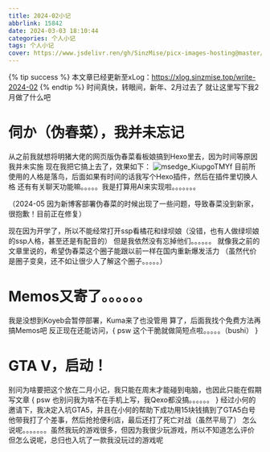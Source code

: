 ```yaml
---
title: 2024-02小记
abbrlink: 15842
date: 2024-03-03 18:10:44
categories: 个人小记
tags: 个人小记
cover: https://www.jsdelivr.ren/gh/SinzMise/picx-images-hosting@master/20240531/2024-02.1aou0vacvu.png
---
```

{% tip success %} 本文章已经更新至xLog：https://xlog.sinzmise.top/write-2024-02 {% endtip %}
时间真快，转眼间，新年、2月过去了
就让这里写下我2月做了什么吧
# 伺か（伪春菜），我并未忘记
从之前我就想将明猪大佬的网页版伪春菜看板娘搞到Hexo里去，因为时间等原因我并未实施
现在我把它搞上去了，效果如下：
![msedge_KiupgoTMYf](https://www.jsdelivr.ren/gh/SinzMise/picx-images-hosting@master/msedge_KiupgoTMYf.101wojo3eg.webp)
目前所使用的人格是落鸟，后面如果有时间的话我写个Hexo插件，然后在插件里切换人格
还有有关聊天功能嘛。。。。。我是打算用AI来实现啦。。。。。。。

（2024-05 因为新博客部署伪春菜的时候出现了一些问题，导致春菜没到新家，很抱歉！目前正在修复）

现在因为开学了，所以不能经常打开ssp看橘花和绿坝娘（没错，也有人做绿坝娘的ssp人格，甚至还是有配音的）
但是我依然没有忘掉他们。。。。。。
就像我之前的文章里说的，希望伪春菜这个圈子能跟以前一样在国内重新爆发活力
（虽然代价是圈子变臭，还不如让很少人了解这个圈子。。。。。）
# Memos又寄了。。。。。。
我是没想到Koyeb会暂停部署，Kuma来了也没管用
算了，后面我找个免费方法再搞Memos吧
反正现在还能访问，{ psw 这个干脆就做简短点啦。。。。。（bushi） }
# GTA V，启动！
别问为啥要把这个放在二月小记，我只能在周末才能碰到电脑，也因此只能在假期写文章
{ psw 也别问我为啥不在手机上写，我Qexo都没搞。。。。。。 }
经过小何的邀请下，我决定入坑GTA5，并且在小何的帮助下成功用15块钱搞到了GTA5白号
他带我打了个差事，然后抢抢便利店，最后还打了死亡对战（虽然平局了）
怎么说呢。。。。。。。虽然我玩的游戏很多，但因为我很少玩游戏，所以不知道怎么评价
但怎么说呢，总归也入坑了一款我没玩过的游戏呢